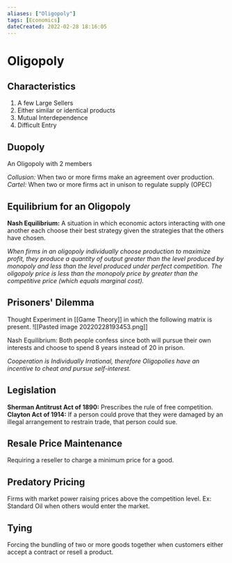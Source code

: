```yaml
---
aliases: ["Oligopoly"] 
tags: [Economics] 
dateCreated: 2022-02-28 18:16:05
---
```

# Oligopoly
## Characteristics
1. A few Large Sellers
2. Either similar or identical products
3. Mutual Interdependence
4. Difficult Entry

## Duopoly
An Oligopoly with 2 members

*Collusion:* When two or more firms make an agreement over production.
*Cartel:* When two or more firms act in unison to regulate supply (OPEC)

## Equilibrium for an Oligopoly
**Nash Equilibrium:** A situation in which economic actors interacting with one another each choose their best strategy given the strategies that the others have chosen.

*When firms in an oligopoly individually choose production to maximize profit, they produce a quantity of output greater than the level produced by monopoly and less than the level produced under perfect competition. The oligopoly price is less than the monopoly price by greater than the competitive price (which equals marginal cost).*

## Prisoners' Dilemma
Thought Experiment in [[Game Theory]] in which the following matrix is present. 
![[Pasted image 20220228193453.png]]

Nash Equilibrium: Both people confess since both will pursue their own interests and choose to spend 8 years instead of 20 in prison.

*Cooperation is Individually Irrational, therefore Oligopolies have an incentive to cheat and pursue self-interest.*

## Legislation
**Sherman Antitrust Act of 1890:** Prescribes the rule of free competition.
**Clayton Act of 1914:** If a person could prove that they were damaged by an illegal arrangement to restrain trade, that person could sue. 

## Resale Price Maintenance
Requiring a reseller to charge a minimum price for a good.

## Predatory Pricing
Firms with market power raising prices above the competition level.
Ex: Standard Oil when others would enter the market. 

## Tying
Forcing the bundling of two or more goods together when customers either accept a contract or resell a product. 
